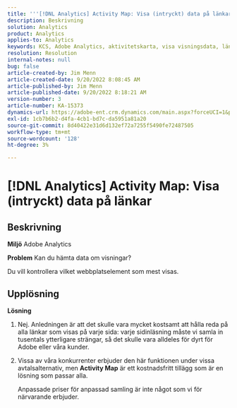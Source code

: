 ```yaml
---
title: '''[!DNL Analytics] Activity Map: Visa (intryckt) data på länkarna'
description: Beskrivning
solution: Analytics
product: Analytics
applies-to: Analytics
keywords: KCS, Adobe Analytics, aktivitetskarta, visa visningsdata, länkar, vyer
resolution: Resolution
internal-notes: null
bug: false
article-created-by: Jim Menn
article-created-date: 9/20/2022 8:08:45 AM
article-published-by: Jim Menn
article-published-date: 9/20/2022 8:18:21 AM
version-number: 3
article-number: KA-15373
dynamics-url: https://adobe-ent.crm.dynamics.com/main.aspx?forceUCI=1&pagetype=entityrecord&etn=knowledgearticle&id=80e75a6f-bb38-ed11-9db1-0022480866ad
exl-id: 1cb7b6b2-d4fa-4cb1-bd7c-da5951a81a20
source-git-commit: 8d40422e31d6d132ef72a7255f5490fe72487505
workflow-type: tm+mt
source-wordcount: '128'
ht-degree: 3%

---
```


# [!DNL Analytics] Activity Map: Visa (intryckt) data på länkar

## Beskrivning


<b>Miljö</b>
Adobe Analytics

<b>Problem</b>
Kan du hämta data om visningar?

Du vill kontrollera vilket webbplatselement som mest visas.


## Upplösning


<b>Lösning</b>

1. Nej. Anledningen är att det skulle vara mycket kostsamt att hålla reda på alla länkar som visas på varje sida: varje sidinläsning måste vi samla in tusentals ytterligare strängar, så det skulle vara alldeles för dyrt för Adobe eller våra kunder.
2. Vissa av våra konkurrenter erbjuder den här funktionen under vissa avtalsalternativ, men <b>Activity Map</b> är ett kostnadsfritt tillägg som är en lösning som passar alla.

   Anpassade priser för anpassad samling är inte något som vi för närvarande erbjuder.
